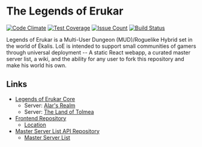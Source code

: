 # The Legends of Erukar
[![Code Climate](https://codeclimate.com/github/etkirsch/pyna-rpg/badges/gpa.svg)](https://codeclimate.com/github/etkirsch/pyna-rpg) [![Test Coverage](https://codeclimate.com/github/etkirsch/pyna-rpg/badges/coverage.svg)](https://codeclimate.com/github/etkirsch/pyna-rpg/coverage) [![Issue Count](https://codeclimate.com/github/etkirsch/pyna-rpg/badges/issue_count.svg)](https://codeclimate.com/github/etkirsch/pyna-rpg) [![Build Status](https://travis-ci.org/etkirsch/legends-of-erukar.svg?branch=master)](https://travis-ci.org/etkirsch/legends-of-erukar)

Legends of Erukar is a Multi-User Dungeon (MUD)/Roguelike Hybrid set in the world of Ékalis. LoE is intended to support small communities of gamers through universal deployment -- A static React webapp, a curated master server list, a wiki, and the ability for any user to fork this repository and make his world his own.


## Links
* [Legends of Erukar Core](https://github.com/etkirsch/legends-of-erukar)
  * Server: [Alar's Realm](https://alars-realm.herokuapp.com)
  * Server: [The Land of Tolmea](https://land-of-tolmea.herokuapp.com)
* [Frontend Repository](https://github.com/etkirsch/erukar-frontend)
  * [Location](https://legends-of-erukar.com)
* [Master Server List API Repository](https://github.com/etkirsch/loe-master-server-list)
  * [Master Server List](https://loe-master-server-list.com)
